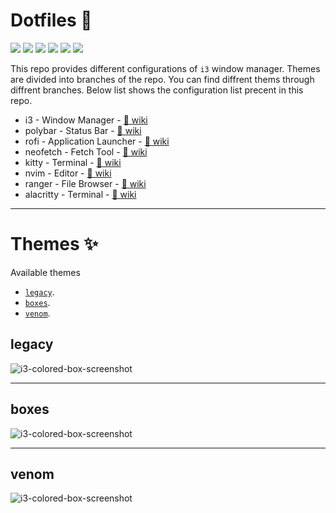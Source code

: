 # Dotfiles 🔧

![](https://img.shields.io/badge/-Gnu-informational?style=flat&logo=GNU&logoColor=white&color=A42E2B) ![](https://img.shields.io/badge/-Linux-informational?style=flat&logo=Linux&logoColor=white&color=000000) ![](https://img.shields.io/badge/-Arch-informational?style=flat&logo=Arch-Linux&logoColor=white&color=1793D1) ![](https://img.shields.io/badge/-Xorg-informational?style=flat&logo=X.Org&logoColor=white&color=F28834) ![](https://img.shields.io/badge/-ZSH-informational?style=flat&logo=gnu-bash&logoColor=white&color=C97E84) ![](https://img.shields.io/badge/-Vim-informational?style=flat&logo=neovim&message="Neovim"&logoColor=white&color=019733)

This repo provides different configurations of `i3` window manager. Themes are divided into branches of the repo. You can find diffrent thems through diffrent branches. Below list shows the configuration list precent in this repo.

- i3 - Window Manager - [🔗 wiki](https://i3wm.org/docs/)
- polybar - Status Bar - [🔗 wiki](https://github.com/polybar/polybar)
- rofi - Application Launcher - [🔗 wiki](https://github.com/davatorium/rofi)
- neofetch - Fetch Tool - [🔗 wiki](https://github.com/dylanaraps/neofetch)
- kitty - Terminal - [🔗 wiki](https://sw.kovidgoyal.net/kitty/)
- nvim - Editor - [🔗 wiki](https://neovim.io/)
- ranger - File Browser - [🔗 wiki](https://github.com/ranger/ranger)
- alacritty - Terminal - [🔗 wiki](https://github.com/alacritty/alacritty)

***

# Themes ✨

Available themes
- [`legacy`](#legacy).
- [`boxes`](#boxes).
- [`venom`](#venom).

## legacy

![i3-colored-box-screenshot](https://github.com/nipunravisara/.dotfiles/blob/legacy/.screenshots/legacy.png?raw=true "legacy")

***

## boxes

![i3-colored-box-screenshot](https://github.com/nipunravisara/.dotfiles/blob/legacy/.screenshots/legacy.png?raw=true "legacy")

***

## venom

![i3-colored-box-screenshot](https://github.com/nipunravisara/.dotfiles/blob/legacy/.screenshots/legacy.png?raw=true "legacy")

